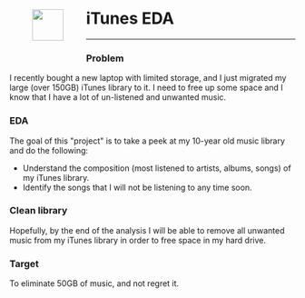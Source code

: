 <img src="https://upload.wikimedia.org/wikipedia/commons/d/df/ITunes_logo.svg" style="float: left; margin: 40px; height: 55px">

# iTunes EDA

---

### Problem
I recently bought a new laptop with limited storage, and I just migrated my large (over 150GB) iTunes library to it. I need to free up some space and I know that I have a lot of un-listened and unwanted music.

### EDA
The goal of this "project" is to take a peek at my 10-year old music library and do the following:
- Understand the composition (most listened to artists, albums, songs) of my iTunes library.
- Identify the songs that I will not be listening to any time soon.

### Clean library
Hopefully, by the end of the analysis I will be able to remove all unwanted music from my iTunes library in order to free space in my hard drive.

### Target
To eliminate 50GB of music, and not regret it.
